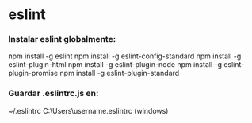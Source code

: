 # eslint

### Instalar eslint globalmente:
  npm install -g eslint
  npm install -g eslint-config-standard
  npm install -g eslint-plugin-html
  npm install -g eslint-plugin-node
  npm install -g eslint-plugin-promise
  npm install -g eslint-plugin-standard

### Guardar .eslintrc.js en:
~/.eslintrc
C:\Users\username\.eslintrc (windows)
